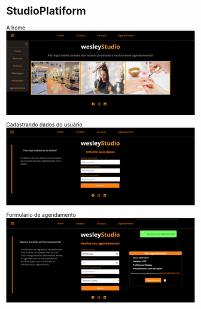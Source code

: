 #  StudioPlatiform 

A home  
![Home](src/assets/home.png)

Cadastrando dados do usuário
![contact](src/assets/contact.png)

Formulario de agendamento
![contact](src/assets/scheduling.png)


